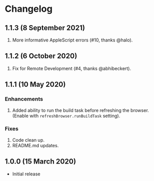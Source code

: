# Changelog

## 1.1.3 (8 September 2021)

1. More informative AppleScript errors (#10, thanks @halo).

## 1.1.2 (6 October 2020)

1. Fix for Remote Development (#4, thanks @abhibeckert).

## 1.1.1 (10 May 2020)

### Enhancements

1. Added ability to run the build task before refreshing the browser. (Enable with `refreshBrowser.runBuildTask` setting).

### Fixes

1. Code clean up.
2. README.md updates.

## 1.0.0 (15 March 2020)

- Initial release
